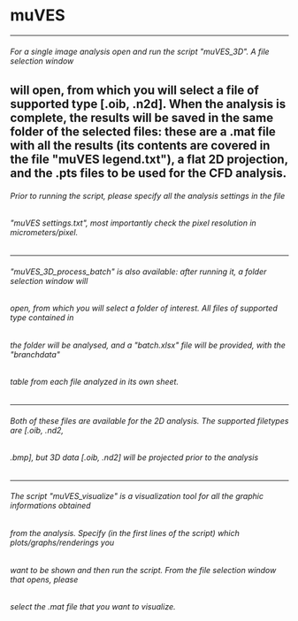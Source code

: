 # muVES
-----------------------------------------------------------------------------------------------
###### For a single image analysis open and run the script "muVES_3D". A file selection window
will open, from which you will select a file of supported type [.oib, .n2d]. When the analysis
is complete, the results will be saved in the same folder of the selected files: these are
a .mat file with all the results (its contents are covered in the file "muVES legend.txt"),
a flat 2D projection, and the .pts files to be used for the CFD analysis.
-----------------------------------------------------------------------------------------------
###### Prior to running the script, please specify all the analysis settings in the file 
###### "muVES settings.txt", most importantly check the pixel resolution in micrometers/pixel.
-----------------------------------------------------------------------------------------------
###### "muVES_3D_process_batch" is also available: after running it, a folder selection window will 
###### open, from which you will select a folder of interest. All files of supported type contained in
###### the folder will be analysed, and a "batch.xlsx" file will be provided, with the "branchdata" 
###### table from each file analyzed in its own sheet. 
-----------------------------------------------------------------------------------------------
###### Both of these files are available for the 2D analysis. The supported filetypes are [.oib, .nd2,
###### .bmp], but 3D data [.oib, .nd2] will be projected prior to the analysis
-----------------------------------------------------------------------------------------------
###### The script "muVES_visualize" is a visualization tool for all the graphic informations obtained 
###### from the analysis. Specify (in the first lines of the script) which plots/graphs/renderings you
###### want to be shown and then run the script. From the file selection window that opens, please 
###### select the .mat file that you want to visualize.


